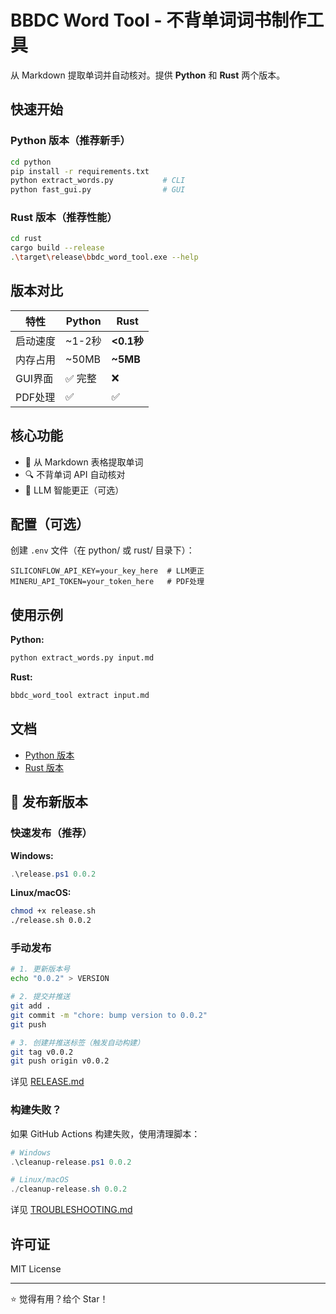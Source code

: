 # BBDC Word Tool - 不背单词词书制作工具

从 Markdown 提取单词并自动核对。提供 **Python** 和 **Rust** 两个版本。

## 快速开始

### Python 版本（推荐新手）
```bash
cd python
pip install -r requirements.txt
python extract_words.py           # CLI
python fast_gui.py                # GUI
```

### Rust 版本（推荐性能）
```bash
cd rust
cargo build --release
.\target\release\bbdc_word_tool.exe --help
```

## 版本对比

| 特性 | Python | Rust |
|------|--------|------|
| 启动速度 | ~1-2秒 | **<0.1秒** |
| 内存占用 | ~50MB | **~5MB** |
| GUI界面 | ✅ 完整 | ❌ |
| PDF处理 | ✅ | ✅ |

## 核心功能

- 📝 从 Markdown 表格提取单词
- 🔍 不背单词 API 自动核对
- 🤖 LLM 智能更正（可选）

## 配置（可选）

创建 `.env` 文件（在 python/ 或 rust/ 目录下）：
```env
SILICONFLOW_API_KEY=your_key_here  # LLM更正
MINERU_API_TOKEN=your_token_here   # PDF处理
```

## 使用示例

**Python:**
```bash
python extract_words.py input.md
```

**Rust:**
```bash
bbdc_word_tool extract input.md
```

## 文档

- [Python 版本](python/README.md)
- [Rust 版本](rust/README.md)

## 🚀 发布新版本

### 快速发布（推荐）

**Windows:**
```powershell
.\release.ps1 0.0.2
```

**Linux/macOS:**
```bash
chmod +x release.sh
./release.sh 0.0.2
```

### 手动发布

```bash
# 1. 更新版本号
echo "0.0.2" > VERSION

# 2. 提交并推送
git add .
git commit -m "chore: bump version to 0.0.2"
git push

# 3. 创建并推送标签（触发自动构建）
git tag v0.0.2
git push origin v0.0.2
```

详见 [RELEASE.md](RELEASE.md)

### 构建失败？

如果 GitHub Actions 构建失败，使用清理脚本：
```powershell
# Windows
.\cleanup-release.ps1 0.0.2

# Linux/macOS
./cleanup-release.sh 0.0.2
```

详见 [TROUBLESHOOTING.md](TROUBLESHOOTING.md)

## 许可证

MIT License

---

⭐ 觉得有用？给个 Star！
